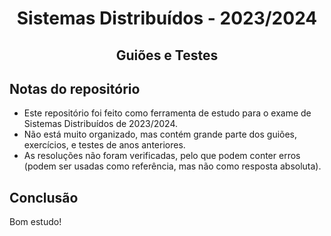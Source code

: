 <h1 align="center">Sistemas Distribuídos - 2023/2024</h1>
<h2 align="center">Guiões e Testes</h2>

## Notas do repositório
- Este repositório foi feito como ferramenta de estudo para o exame de Sistemas Distribuídos de 2023/2024.
- Não está muito organizado, mas contém grande parte dos guiões, exercícios, e testes de anos anteriores.
- As resoluções não foram verificadas, pelo que podem conter erros (podem ser usadas como referência, mas não como resposta absoluta).

## Conclusão
Bom estudo!
